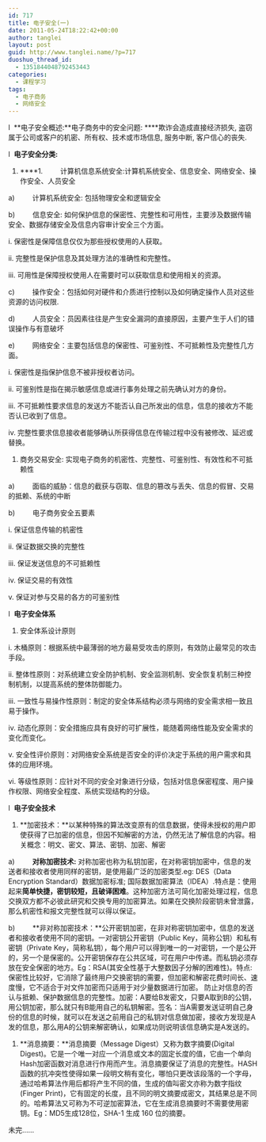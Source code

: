 ```yaml
---
id: 717
title: 电子安全(一)
date: 2011-05-24T18:22:42+00:00
author: tanglei
layout: post
guid: http://www.tanglei.name/?p=717
duoshuo_thread_id:
  - 1351844048792453443
categories:
  - 课程学习
tags:
  - 电子商务
  - 网络安全
---
```

l  **电子安全概述:**电子商务中的安全问题: ****欺诈会造成直接经济损失, 盗窃属于公司或客户的机密、所有权、技术或市场信息, 服务中断, 客户信心的丧失.

l  **电子安全分类:**

  1.  ****1.         计算机信息系统安全:计算机系统安全、信息安全、网络安全、操作安全、人员安全

a)         计算机系统安全: 包括物理安全和逻辑安全

b)         信息安全: 如何保护信息的保密性、完整性和可用性，主要涉及数据传输安全、数据存储安全及信息内容审计安全三个方面。

i. 保密性是保障信息仅仅为那些授权使用的人获取。

ii. 完整性是保护信息及其处理方法的准确性和完整性。

iii. 可用性是保障授权使用人在需要时可以获取信息和使用相关的资源。

c)         操作安全：包括如何对硬件和介质进行控制以及如何确定操作人员对这些资源的访问权限.

d)         人员安全：员因素往往是产生安全漏洞的直接原因，主要产生于人们的错误操作与有意破坏

e)         网络安全：主要包括信息的保密性、可鉴别性、不可抵赖性及完整性几方面。

i. 保密性是指保护信息不被非授权者访问。

ii. 可鉴别性是指在揭示敏感信息或进行事务处理之前先确认对方的身份。

iii. 不可抵赖性要求信息的发送方不能否认自己所发出的信息，信息的接收方不能否认已收到了信息。

iv. 完整性要求信息接收者能够确认所获得信息在传输过程中没有被修改、延迟或替换。

  1. 商务交易安全: 实现电子商务的机密性、完整性、可鉴别性、有效性和不可抵赖性

a)         面临的威胁：信息的截获与窃取、信息的篡改与丢失、信息的假冒、交易的抵赖、系统的中断

b)         电子商务安全五要素

i. 保证信息传输的机密性

ii. 保证数据交换的完整性

iii. 保证发送信息的不可抵赖性

iv. 保证交易的有效性

v. 保证对参与交易的各方的可鉴别性

l  **电子安全体系**

  1. 安全体系设计原则

i. 木桶原则：根据系统中最薄弱的地方最易受攻击的原则，有效防止最常见的攻击手段。

ii. 整体性原则：对系统建立安全防护机制、安全监测机制、安全恢复机制三种控制机制，以提高系统的整体防御能力。

iii. 一致性与易操作性原则：制定的安全体系结构必须与网络的安全需求相一致且易于操作。

iv. 动态化原则：安全措施应具有良好的可扩展性，能随着网络性能及安全需求的变化而变化。

v. 安全性评价原则：对网络安全系统是否安全的评价决定于系统的用户需求和具体的应用环境。

vi. 等级性原则：应针对不同的安全对象进行分级，包括对信息保密程度、用户操作权限、网络安全程度、系统实现结构的分级。

l  **电子安全技术**

  1. **加密技术：**以某种特殊的算法改变原有的信息数据，使得未授权的用户即使获得了已加密的信息，但因不知解密的方法，仍然无法了解信息的内容。相关概念：明文、密文、算法、密钥、加密、解密

a)         **对称加密技术:** 对称加密也称为私钥加密，在对称密钥加密中，信息的发送者和接收者使用同样的密钥，是使用最广泛的加密类型.eg: DES（Data Encryption Standard）数据加密标准; 国际数据加密算法（IDEA）.特点是：使用起来**简单快捷，密钥较短，且破译困难**。这种加密方法可简化加密处理过程，信息交换双方都不必彼此研究和交换专用的加密算法。如果在交换阶段密钥未曾泄露，那么机密性和报文完整性就可以得以保证。

b)         **非对称加密技术：**公开密钥加密，在非对称密钥加密中，信息的发送者和接收者使用不同的密钥。一对密钥公开密钥（Public Key，简称公钥）和私有密钥（Private Key，简称私钥），每个用户可以得到唯一的一对密钥，一个是公开的，另一个是保密的。公开密钥保存在公共区域，可在用户中传递。而私钥必须存放在安全保密的地方。Eg：RSA(其安全性基于大整数因子分解的困难性)。特点: 保密性比较好，它消除了最终用户交换密钥的需要，但加密和解密花费时间长、速度慢，它不适合于对文件加密而只适用于对少量数据进行加密。 防止对信息的否认与抵赖、保护数据信息的完整性。加密：A要给B发密文，只要A取到B的公钥，用公钥加密，那么就只有B能用自己的私钥解密。签名：当A需要发送证明自己身份的信息的时候，就可以在发送之前用自己的私钥对信息做加密，接收方发现是A发的信息，那么用A的公钥来解密确认，如果成功则说明该信息确实是A发送的。

  1. **消息摘要：**消息摘要（Message Digest）又称为数字摘要(Digital Digest)。它是一个唯一对应一个消息或文本的固定长度的值，它由一个单向Hash加密函数对消息进行作用而产生。消息摘要保证了消息的完整性。HASH函数的抗冲突性使得如果一段明文稍有变化，哪怕只更改该段落的一个字母，通过哈希算法作用后都将产生不同的值，生成的值叫密文亦称为数字指纹(Finger Print)，它有固定的长度，且不同的明文摘要成密文，其结果总是不同的。哈希算法又可称为不可逆加密算法，它在生成消息摘要时不需要使用密钥。Eg：MD5生成128位，SHA-1 生成 160 位的摘要。

未完……
